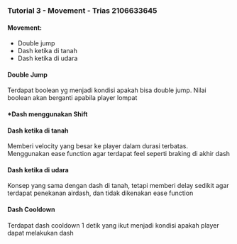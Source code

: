 ### Tutorial 3 - Movement - Trias 2106633645

#### Movement:
- Double jump
- Dash ketika di tanah 
- Dash ketika di udara

#### Double Jump
Terdapat boolean yg menjadi kondisi apakah bisa double jump. Nilai boolean akan berganti apabila player lompat

#### *Dash menggunakan Shift
#### Dash ketika di tanah
Memberi velocity yang besar ke player dalam durasi terbatas. Menggunakan ease function agar terdapat feel seperti braking di akhir dash

#### Dash ketika di udara
Konsep yang sama dengan dash di tanah, tetapi memberi delay sedikit agar terdapat penekanan airdash, dan tidak dikenakan ease function

#### Dash Cooldown
Terdapat dash cooldown 1 detik yang ikut menjadi kondisi apakah player dapat melakukan dash
